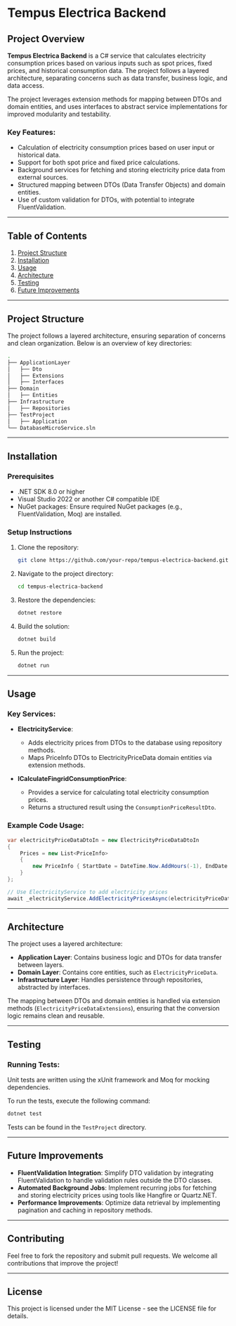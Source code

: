 # Tempus Electrica Backend

## Project Overview

**Tempus Electrica Backend** is a C# service that calculates electricity consumption prices based on various inputs such as spot prices, fixed prices, and historical consumption data. The project follows a layered architecture, separating concerns such as data transfer, business logic, and data access.

The project leverages extension methods for mapping between DTOs and domain entities, and uses interfaces to abstract service implementations for improved modularity and testability.

### Key Features:
- Calculation of electricity consumption prices based on user input or historical data.
- Support for both spot price and fixed price calculations.
- Background services for fetching and storing electricity price data from external sources.
- Structured mapping between DTOs (Data Transfer Objects) and domain entities.
- Use of custom validation for DTOs, with potential to integrate FluentValidation.

---

## Table of Contents
1. [Project Structure](#project-structure)
2. [Installation](#installation)
3. [Usage](#usage)
4. [Architecture](#architecture)
5. [Testing](#testing)
6. [Future Improvements](#future-improvements)

---

## Project Structure

The project follows a layered architecture, ensuring separation of concerns and clean organization. Below is an overview of key directories:

```bash
.
├── ApplicationLayer
│   ├── Dto
│   ├── Extensions
│   ├── Interfaces
├── Domain
│   ├── Entities
├── Infrastructure
│   ├── Repositories
├── TestProject
│   ├── Application
└── DatabaseMicroService.sln
```

---

## Installation

### Prerequisites
- .NET SDK 8.0 or higher
- Visual Studio 2022 or another C# compatible IDE
- NuGet packages: Ensure required NuGet packages (e.g., FluentValidation, Moq) are installed.

### Setup Instructions

1. Clone the repository:
   ```bash
   git clone https://github.com/your-repo/tempus-electrica-backend.git
   ```

2. Navigate to the project directory:
   ```bash
   cd tempus-electrica-backend
   ```

3. Restore the dependencies:
   ```bash
   dotnet restore
   ```

4. Build the solution:
   ```bash
   dotnet build
   ```

5. Run the project:
   ```bash
   dotnet run
   ```

---

## Usage

### Key Services:
- **ElectricityService**:
   - Adds electricity prices from DTOs to the database using repository methods.
   - Maps PriceInfo DTOs to ElectricityPriceData domain entities via extension methods.

- **ICalculateFingridConsumptionPrice**:
   - Provides a service for calculating total electricity consumption prices.
   - Returns a structured result using the `ConsumptionPriceResultDto`.

### Example Code Usage:
```csharp
var electricityPriceDataDtoIn = new ElectricityPriceDataDtoIn
{
    Prices = new List<PriceInfo>
    {
        new PriceInfo { StartDate = DateTime.Now.AddHours(-1), EndDate = DateTime.Now, Price = 10m }
    }
};

// Use ElectricityService to add electricity prices
await _electricityService.AddElectricityPricesAsync(electricityPriceDataDtoIn);
```

---

## Architecture

The project uses a layered architecture:

- **Application Layer**: Contains business logic and DTOs for data transfer between layers.
- **Domain Layer**: Contains core entities, such as `ElectricityPriceData`.
- **Infrastructure Layer**: Handles persistence through repositories, abstracted by interfaces.

The mapping between DTOs and domain entities is handled via extension methods (`ElectricityPriceDataExtensions`), ensuring that the conversion logic remains clean and reusable.

---

## Testing

### Running Tests:
Unit tests are written using the xUnit framework and Moq for mocking dependencies.

To run the tests, execute the following command:

```bash
dotnet test
```

Tests can be found in the `TestProject` directory.

---

## Future Improvements

- **FluentValidation Integration**: Simplify DTO validation by integrating FluentValidation to handle validation rules outside the DTO classes.
- **Automated Background Jobs**: Implement recurring jobs for fetching and storing electricity prices using tools like Hangfire or Quartz.NET.
- **Performance Improvements**: Optimize data retrieval by implementing pagination and caching in repository methods.

---

## Contributing

Feel free to fork the repository and submit pull requests. We welcome all contributions that improve the project!

---

## License

This project is licensed under the MIT License - see the LICENSE file for details.
